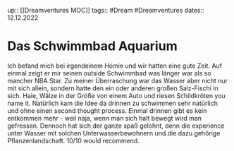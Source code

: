 up:: [[Dreamventures MOC]]
tags:: #Dream #Dreamventures
dates:: 12.12.2022



# Das Schwimmbad Aquarium

Ich befand mich bei irgendeinem Homie und wir hatten eine gute Zeit. Auf einmal zeigt er mir seinen outside Schwimmbad was länger war als so mancher NBA Star. 
Zu meiner Überraschung war das Wasser aber nicht nur mit sich allein, sondern hatte den ein oder anderen großen Salz-Fischi in sich. Haie, Wälze in der Größe von einem Auto und riesen Schildkröten you name it.
Natürlich kam die Idee da drinnen zu schwimmen sehr natürlich und ohne einen second thought process. Einmal drinnen gibt es kein entkommen mehr - weil naja, wenn man sich halt bewegt wird man gefressen. Dennoch hat sich der ganze spaß gelohnt, denn die experience unter Wasser mit solchen Unterwasserbewohnern und die dazu gehörige Pflanzenlandschaft.
10/10 would recommend.